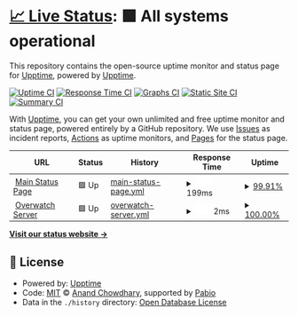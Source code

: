 # [📈 Live Status](https://demo.upptime.js.org): <!--live status--> **🟩 All systems operational**

This repository contains the open-source uptime monitor and status page for [Upptime](https://upptime.js.org), powered by [Upptime](https://github.com/upptime/upptime).

[![Uptime CI](https://github.com/upptime/upptime/workflows/Uptime%20CI/badge.svg)](https://github.com/upptime/upptime/actions?query=workflow%3A%22Uptime+CI%22)
[![Response Time CI](https://github.com/upptime/upptime/workflows/Response%20Time%20CI/badge.svg)](https://github.com/upptime/upptime/actions?query=workflow%3A%22Response+Time+CI%22)
[![Graphs CI](https://github.com/upptime/upptime/workflows/Graphs%20CI/badge.svg)](https://github.com/upptime/upptime/actions?query=workflow%3A%22Graphs+CI%22)
[![Static Site CI](https://github.com/upptime/upptime/workflows/Static%20Site%20CI/badge.svg)](https://github.com/upptime/upptime/actions?query=workflow%3A%22Static+Site+CI%22)
[![Summary CI](https://github.com/upptime/upptime/workflows/Summary%20CI/badge.svg)](https://github.com/upptime/upptime/actions?query=workflow%3A%22Summary+CI%22)

With [Upptime](https://upptime.js.org), you can get your own unlimited and free uptime monitor and status page, powered entirely by a GitHub repository. We use [Issues](https://github.com/upptime/upptime/issues) as incident reports, [Actions](https://github.com/upptime/upptime/actions) as uptime monitors, and [Pages](https://demo.upptime.js.org) for the status page.

<!--start: status pages-->
<!-- This summary is generated by Upptime (https://github.com/upptime/upptime) -->
<!-- Do not edit this manually, your changes will be overwritten -->
<!-- prettier-ignore -->
| URL | Status | History | Response Time | Uptime |
| --- | ------ | ------- | ------------- | ------ |
| <img alt="" src="https://icons.duckduckgo.com/ip3/status.andywebservices.com.ico" height="13"> [Main Status Page](https://status.andywebservices.com) | 🟩 Up | [main-status-page.yml](https://github.com/AndyWebServices/upptime/commits/HEAD/history/main-status-page.yml) | <details><summary><img alt="Response time graph" src="./graphs/main-status-page/response-time-week.png" height="20"> 199ms</summary><br><a href="https://demo.upptime.js.org/history/main-status-page"><img alt="Response time 206" src="https://img.shields.io/endpoint?url=https%3A%2F%2Fraw.githubusercontent.com%2FAndyWebServices%2Fupptime%2FHEAD%2Fapi%2Fmain-status-page%2Fresponse-time.json"></a><br><a href="https://demo.upptime.js.org/history/main-status-page"><img alt="24-hour response time 150" src="https://img.shields.io/endpoint?url=https%3A%2F%2Fraw.githubusercontent.com%2FAndyWebServices%2Fupptime%2FHEAD%2Fapi%2Fmain-status-page%2Fresponse-time-day.json"></a><br><a href="https://demo.upptime.js.org/history/main-status-page"><img alt="7-day response time 199" src="https://img.shields.io/endpoint?url=https%3A%2F%2Fraw.githubusercontent.com%2FAndyWebServices%2Fupptime%2FHEAD%2Fapi%2Fmain-status-page%2Fresponse-time-week.json"></a><br><a href="https://demo.upptime.js.org/history/main-status-page"><img alt="30-day response time 206" src="https://img.shields.io/endpoint?url=https%3A%2F%2Fraw.githubusercontent.com%2FAndyWebServices%2Fupptime%2FHEAD%2Fapi%2Fmain-status-page%2Fresponse-time-month.json"></a><br><a href="https://demo.upptime.js.org/history/main-status-page"><img alt="1-year response time 206" src="https://img.shields.io/endpoint?url=https%3A%2F%2Fraw.githubusercontent.com%2FAndyWebServices%2Fupptime%2FHEAD%2Fapi%2Fmain-status-page%2Fresponse-time-year.json"></a></details> | <details><summary><a href="https://demo.upptime.js.org/history/main-status-page">99.91%</a></summary><a href="https://demo.upptime.js.org/history/main-status-page"><img alt="All-time uptime 99.76%" src="https://img.shields.io/endpoint?url=https%3A%2F%2Fraw.githubusercontent.com%2FAndyWebServices%2Fupptime%2FHEAD%2Fapi%2Fmain-status-page%2Fuptime.json"></a><br><a href="https://demo.upptime.js.org/history/main-status-page"><img alt="24-hour uptime 100.00%" src="https://img.shields.io/endpoint?url=https%3A%2F%2Fraw.githubusercontent.com%2FAndyWebServices%2Fupptime%2FHEAD%2Fapi%2Fmain-status-page%2Fuptime-day.json"></a><br><a href="https://demo.upptime.js.org/history/main-status-page"><img alt="7-day uptime 99.91%" src="https://img.shields.io/endpoint?url=https%3A%2F%2Fraw.githubusercontent.com%2FAndyWebServices%2Fupptime%2FHEAD%2Fapi%2Fmain-status-page%2Fuptime-week.json"></a><br><a href="https://demo.upptime.js.org/history/main-status-page"><img alt="30-day uptime 99.76%" src="https://img.shields.io/endpoint?url=https%3A%2F%2Fraw.githubusercontent.com%2FAndyWebServices%2Fupptime%2FHEAD%2Fapi%2Fmain-status-page%2Fuptime-month.json"></a><br><a href="https://demo.upptime.js.org/history/main-status-page"><img alt="1-year uptime 99.76%" src="https://img.shields.io/endpoint?url=https%3A%2F%2Fraw.githubusercontent.com%2FAndyWebServices%2Fupptime%2FHEAD%2Fapi%2Fmain-status-page%2Fuptime-year.json"></a></details>
| <img alt="" src="https://icons.duckduckgo.com/ip3/null.ico" height="13"> [Overwatch Server](overwatch.andywebservices.com) | 🟩 Up | [overwatch-server.yml](https://github.com/AndyWebServices/upptime/commits/HEAD/history/overwatch-server.yml) | <details><summary><img alt="Response time graph" src="./graphs/overwatch-server/response-time-week.png" height="20"> 2ms</summary><br><a href="https://demo.upptime.js.org/history/overwatch-server"><img alt="Response time 11" src="https://img.shields.io/endpoint?url=https%3A%2F%2Fraw.githubusercontent.com%2FAndyWebServices%2Fupptime%2FHEAD%2Fapi%2Foverwatch-server%2Fresponse-time.json"></a><br><a href="https://demo.upptime.js.org/history/overwatch-server"><img alt="24-hour response time 3" src="https://img.shields.io/endpoint?url=https%3A%2F%2Fraw.githubusercontent.com%2FAndyWebServices%2Fupptime%2FHEAD%2Fapi%2Foverwatch-server%2Fresponse-time-day.json"></a><br><a href="https://demo.upptime.js.org/history/overwatch-server"><img alt="7-day response time 2" src="https://img.shields.io/endpoint?url=https%3A%2F%2Fraw.githubusercontent.com%2FAndyWebServices%2Fupptime%2FHEAD%2Fapi%2Foverwatch-server%2Fresponse-time-week.json"></a><br><a href="https://demo.upptime.js.org/history/overwatch-server"><img alt="30-day response time 11" src="https://img.shields.io/endpoint?url=https%3A%2F%2Fraw.githubusercontent.com%2FAndyWebServices%2Fupptime%2FHEAD%2Fapi%2Foverwatch-server%2Fresponse-time-month.json"></a><br><a href="https://demo.upptime.js.org/history/overwatch-server"><img alt="1-year response time 11" src="https://img.shields.io/endpoint?url=https%3A%2F%2Fraw.githubusercontent.com%2FAndyWebServices%2Fupptime%2FHEAD%2Fapi%2Foverwatch-server%2Fresponse-time-year.json"></a></details> | <details><summary><a href="https://demo.upptime.js.org/history/overwatch-server">100.00%</a></summary><a href="https://demo.upptime.js.org/history/overwatch-server"><img alt="All-time uptime 99.92%" src="https://img.shields.io/endpoint?url=https%3A%2F%2Fraw.githubusercontent.com%2FAndyWebServices%2Fupptime%2FHEAD%2Fapi%2Foverwatch-server%2Fuptime.json"></a><br><a href="https://demo.upptime.js.org/history/overwatch-server"><img alt="24-hour uptime 100.00%" src="https://img.shields.io/endpoint?url=https%3A%2F%2Fraw.githubusercontent.com%2FAndyWebServices%2Fupptime%2FHEAD%2Fapi%2Foverwatch-server%2Fuptime-day.json"></a><br><a href="https://demo.upptime.js.org/history/overwatch-server"><img alt="7-day uptime 100.00%" src="https://img.shields.io/endpoint?url=https%3A%2F%2Fraw.githubusercontent.com%2FAndyWebServices%2Fupptime%2FHEAD%2Fapi%2Foverwatch-server%2Fuptime-week.json"></a><br><a href="https://demo.upptime.js.org/history/overwatch-server"><img alt="30-day uptime 99.92%" src="https://img.shields.io/endpoint?url=https%3A%2F%2Fraw.githubusercontent.com%2FAndyWebServices%2Fupptime%2FHEAD%2Fapi%2Foverwatch-server%2Fuptime-month.json"></a><br><a href="https://demo.upptime.js.org/history/overwatch-server"><img alt="1-year uptime 99.92%" src="https://img.shields.io/endpoint?url=https%3A%2F%2Fraw.githubusercontent.com%2FAndyWebServices%2Fupptime%2FHEAD%2Fapi%2Foverwatch-server%2Fuptime-year.json"></a></details>

<!--end: status pages-->

[**Visit our status website →**](https://demo.upptime.js.org)

## 📄 License

- Powered by: [Upptime](https://github.com/upptime/upptime)
- Code: [MIT](./LICENSE) © [Anand Chowdhary](https://anandchowdhary.com), supported by [Pabio](https://pabio.com)
- Data in the `./history` directory: [Open Database License](https://opendatacommons.org/licenses/odbl/1-0/)
